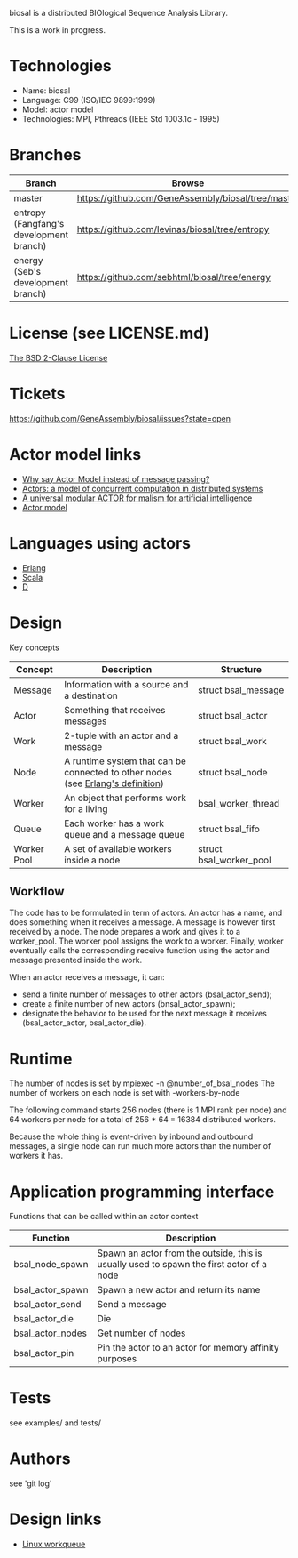 biosal is a distributed BIOlogical Sequence Analysis Library.

This is a work in progress.

# Technologies

- Name: biosal
- Language: C99 (ISO/IEC 9899:1999)
- Model: actor model
- Technologies: MPI, Pthreads (IEEE Std 1003.1c - 1995)

# Branches

Branch | Browse | HTTPS | SSH
--- | --- | --- | ---
 master | https://github.com/GeneAssembly/biosal/tree/master | https://github.com/GeneAssembly/biosal.git | git@github.com:GeneAssembly/biosal.git
 entropy (Fangfang's development branch) | https://github.com/levinas/biosal/tree/entropy | https://github.com/levinas/biosal.git | git@github.com:levinas/biosal.git
 energy (Seb's development branch) | https://github.com/sebhtml/biosal/tree/energy | https://github.com/sebhtml/biosal.git | git@github.com:sebhtml/biosal.git

# License (see LICENSE.md)

[The BSD 2-Clause License](http://opensource.org/licenses/BSD-2-Clause)

# Tickets

https://github.com/GeneAssembly/biosal/issues?state=open

# Actor model links

- [Why say Actor Model instead of message passing?](http://lambda-the-ultimate.org/node/4683)
- [Actors: a model of concurrent computation in distributed systems](http://dl.acm.org/citation.cfm?id=7929)
- [A universal modular ACTOR for malism for artificial intelligence](http://dl.acm.org/citation.cfm?id=1624804)
- [Actor model](http://en.wikipedia.org/wiki/Actor_model)

# Languages using actors

- [Erlang](http://www.erlang.org/)
- [Scala](http://www.scala-lang.org/)
- [D](http://dlang.org/)

# Design



Key concepts

| Concept | Description | Structure |
| --- | --- | --- |
| Message | Information with a source and a destination | struct bsal_message |
| Actor | Something that receives messages | struct bsal_actor |
| Work | 2-tuple with an actor and a message | struct bsal_work |
| Node | A runtime system that can be connected to other nodes (see [Erlang's definition](http://www.erlang.org/doc/reference_manual/distributed.html)) | struct bsal_node |
| Worker | An object that performs work for a living | bsal_worker_thread |
| Queue | Each worker has a work queue and a message queue | struct bsal_fifo |
| Worker Pool | A set of available workers inside a node | struct bsal_worker_pool |


## Workflow

The code has to be formulated in term of actors.
An actor has a name, and does something when it receives a message.
A message is however first received by a node. The node
prepares a work and gives it to a worker_pool. The worker pool
assigns the work to a worker. Finally, worker eventually calls
the corresponding receive function using the actor and message presented inside
the work.

When an actor receives a message, it can:

- send a finite number of messages to other actors (bsal_actor_send);
- create a finite number of new actors (bnsal_actor_spawn);
- designate the behavior to be used for the next message it receives (bsal_actor_actor, bsal_actor_die).


# Runtime

The number of nodes is set by mpiexec -n @number_of_bsal_nodes
The number of workers on each node is set with
-workers-by-node

The following command starts 256 nodes (there is 1 MPI rank per
node) and 64 workers per node for a total of
256 * 64 = 16384 distributed workers.

Because the whole thing is event-driven by inbound and outbound messages,
a single node can run much more actors than the number of
workers it has.

# Application programming interface

Functions that can be called within an actor context

| Function | Description |
| --- | --- |
| bsal_node_spawn | Spawn an actor from the outside,  this is usually used to spawn the first actor of a node |
| bsal_actor_spawn | Spawn a new actor and return its name |
| bsal_actor_send | Send a message |
| bsal_actor_die | Die |
| bsal_actor_nodes | Get number of nodes |
| bsal_actor_pin | Pin the actor to an actor for memory affinity purposes |

# Tests

see examples/ and tests/

# Authors

see 'git log'

# Design links

- [Linux workqueue](https://www.kernel.org/doc/Documentation/workqueue.txt)
